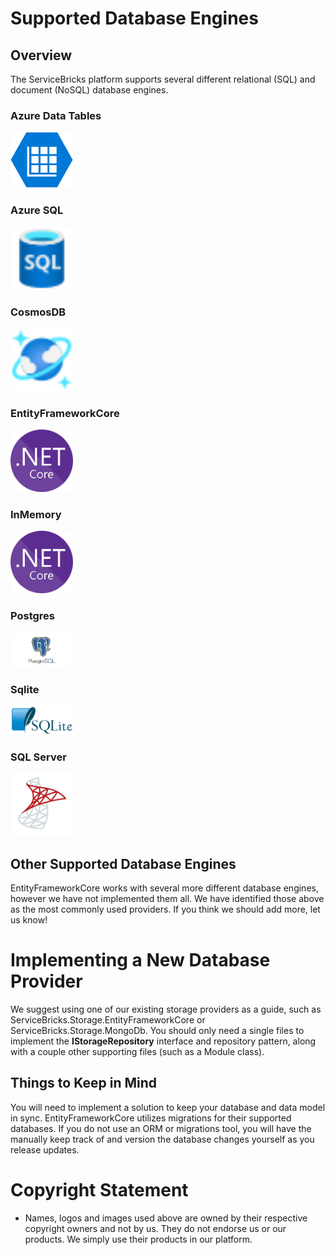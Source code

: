 # Supported Database Engines
## Overview
The ServiceBricks platform supports several different relational (SQL) and document (NoSQL) database engines.

### Azure Data Tables
<img src="https://github.com/holomodular/ServiceBricks-Documentation/blob/main/V1/img/azuredatatables.svg" alt="azuredatatables logo" width="100"></img>

### Azure SQL
<img src="https://github.com/holomodular/ServiceBricks-Documentation/blob/main/V1/img/azuresql.svg" alt="azuresql logo" width="100"></img>

### CosmosDB
<img src="https://github.com/holomodular/ServiceBricks-Documentation/blob/main/V1/img/cosmosdb.svg" alt="cosmosdb logo" width="100"></img>

### EntityFrameworkCore
<img src="https://github.com/holomodular/ServiceBricks-Documentation/blob/main/V1/img/netcore.png" alt="postgresql logo" width="100"></img>

### InMemory
<img src="https://github.com/holomodular/ServiceBricks-Documentation/blob/main/V1/img/netcore.png" alt="postgresql logo" width="100"></img>

### Postgres
<img src="https://github.com/holomodular/ServiceBricks-Documentation/blob/main/V1/img/postgresql.jpg" alt="postgresql logo" width="100"></img>

### Sqlite
<img src="https://github.com/holomodular/ServiceBricks-Documentation/blob/main/V1/img/sqlite.gif" alt="sqlite logo" width="100"></img>

### SQL Server
<img src="https://github.com/holomodular/ServiceBricks-Documentation/blob/main/V1/img/sqlserver.png" alt="sqlserver logo" width="100"></img>

## Other Supported Database Engines
EntityFrameworkCore works with several more different database engines, however we have not implemented them all. 
We have identified those above as the most commonly used providers. If you think we should add more, let us know!

# Implementing a New Database Provider
We suggest using one of our existing storage providers as a guide, such as ServiceBricks.Storage.EntityFrameworkCore or ServiceBricks.Storage.MongoDb.
You should only need a single files to implement the **IStorageRepository** interface and repository pattern, along with a couple other supporting files (such as a Module class).

## Things to Keep in Mind
You will need to implement a solution to keep your database and data model in sync.
EntityFrameworkCore utilizes migrations for their supported databases.
If you do not use an ORM or migrations tool, you will have the manually keep track of and version the database changes yourself as you release updates.

# Copyright Statement
* Names, logos and images used above are owned by their respective copyright owners and not by us. They do not endorse us or our products. We simply use their products in our platform.


